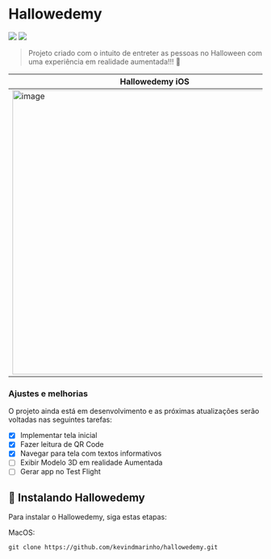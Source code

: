 # Hallowedemy

<img src="https://img.shields.io/badge/Swift-FA7343?style=for-the-badge&logo=swift&logoColor=white"/> <img src="https://img.shields.io/badge/Git-E34F26?style=for-the-badge&logo=git&logoColor=white">

> Projeto criado com o intuito de entreter as pessoas no Halloween com uma experiência em realidade aumentada!!! 👻

| Hallowedemy iOS |
| --- |
| <img width="564" alt="image" src="https://user-images.githubusercontent.com/47766578/195414050-58de4bb0-ba30-4968-8162-baf3861b7f2a.png"> |

### Ajustes e melhorias

O projeto ainda está em desenvolvimento e as próximas atualizações serão voltadas nas seguintes tarefas:

- [x] Implementar tela inicial
- [x] Fazer leitura de QR Code
- [x] Navegar para tela com textos informativos
- [ ] Exibir Modelo 3D em realidade Aumentada
- [ ] Gerar app no Test Flight

## 🚀 Instalando Hallowedemy

Para instalar o Hallowedemy, siga estas etapas:

MacOS:
```
git clone https://github.com/kevindmarinho/hallowedemy.git
```

